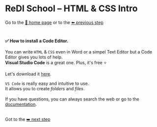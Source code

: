 # ReDI School – HTML & CSS Intro

Go to the [🏡 home page](README.md) or to the [⬅️ ️️previous step](README.md)
<br><br>


#### ✅ How to install a Code Editor.

You can write `HTML` & `CSS` even in Word or a simpel Text Editor but a Code Editor gives you lots of help.
<br> **Visual Studio Code** is a great one. Plus, it's free ⭐️

Let's download it <a href="https://code.visualstudio.com/download" target="_blank">here</a>.
<br>

`VS Code` is really easy and intuitive to use.<br>
It allows you to create _folders_ and _files_.<br><br>
If you have questions, you can always search the web or go to the <a href="https://code.visualstudio.com/docs" target="_blank">documentation</a>.
<br><br>

Got to the [➡️ next step](terminal.md)

